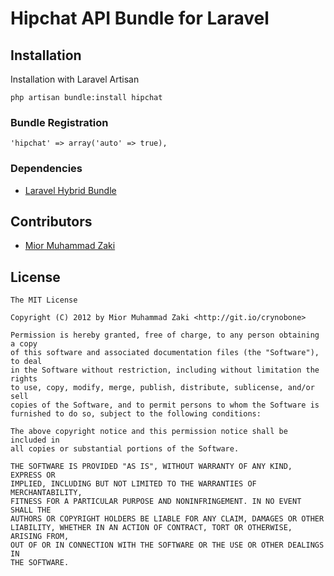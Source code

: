 Hipchat API Bundle for Laravel
==============

## Installation

Installation with Laravel Artisan

	php artisan bundle:install hipchat

### Bundle Registration

	'hipchat' => array('auto' => true),
	
### Dependencies

* [Laravel Hybrid Bundle](http://bundles.laravel.com/bundle/hybrid)

## Contributors

* [Mior Muhammad Zaki](http://git.io/crynobone) 

## License

	The MIT License

	Copyright (C) 2012 by Mior Muhammad Zaki <http://git.io/crynobone> 

	Permission is hereby granted, free of charge, to any person obtaining a copy
	of this software and associated documentation files (the "Software"), to deal
	in the Software without restriction, including without limitation the rights
	to use, copy, modify, merge, publish, distribute, sublicense, and/or sell
	copies of the Software, and to permit persons to whom the Software is
	furnished to do so, subject to the following conditions:

	The above copyright notice and this permission notice shall be included in
	all copies or substantial portions of the Software.

	THE SOFTWARE IS PROVIDED "AS IS", WITHOUT WARRANTY OF ANY KIND, EXPRESS OR
	IMPLIED, INCLUDING BUT NOT LIMITED TO THE WARRANTIES OF MERCHANTABILITY,
	FITNESS FOR A PARTICULAR PURPOSE AND NONINFRINGEMENT. IN NO EVENT SHALL THE
	AUTHORS OR COPYRIGHT HOLDERS BE LIABLE FOR ANY CLAIM, DAMAGES OR OTHER
	LIABILITY, WHETHER IN AN ACTION OF CONTRACT, TORT OR OTHERWISE, ARISING FROM,
	OUT OF OR IN CONNECTION WITH THE SOFTWARE OR THE USE OR OTHER DEALINGS IN
	THE SOFTWARE.
